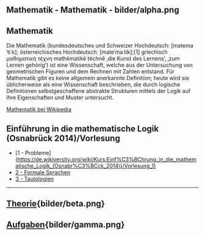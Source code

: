 
Mathematik - Mathematik - bilder/alpha.png
---
## Mathematik

Die Mathematik (bundesdeutsches und Schweizer Hochdeutsch: [matemaˈtiːk]; österreichisches Hochdeutsch: [mateˈmaːtik];[1] griechisch μαθηματική τέχνη mathēmatikē téchnē ‚die Kunst des Lernens‘, ‚zum Lernen gehörig‘) ist eine Wissenschaft, welche aus der Untersuchung von geometrischen Figuren und dem Rechnen mit Zahlen entstand. Für Mathematik gibt es keine allgemein anerkannte Definition; heute wird sie üblicherweise als eine Wissenschaft beschrieben, die durch logische Definitionen selbstgeschaffene abstrakte Strukturen mittels der Logik auf ihre Eigenschaften und Muster untersucht.

[Mathematik bei Wikipedia](https://de.wikipedia.org/wiki/Mathematik)

## Einführung in die mathematische Logik (Osnabrück 2014)/Vorlesung
* [1 - Probleme](https://de.wikiversity.org/wiki/Kurs:Einf%C3%BChrung_in_die_mathematische_Logik_(Osnabr%C3%BCck_2014\)/Vorlesung_1)
* [2 - Formale Sprachen](https://de.wikiversity.org/wiki/Kurs:Einf%C3%BChrung_in_die_mathematische_Logik_(Osnabr%C3%BCck_2014)/Vorlesung_2)
* [3 - Tautologien](https://de.wikiversity.org/wiki/Kurs:Einf%C3%BChrung_in_die_mathematische_Logik_(Osnabr%C3%BCck_2014)/Vorlesung_3)

---
## [Theorie](theorie.md){bilder/beta.png}
## [Aufgaben](aufgaben.md){bilder/gamma.png}
